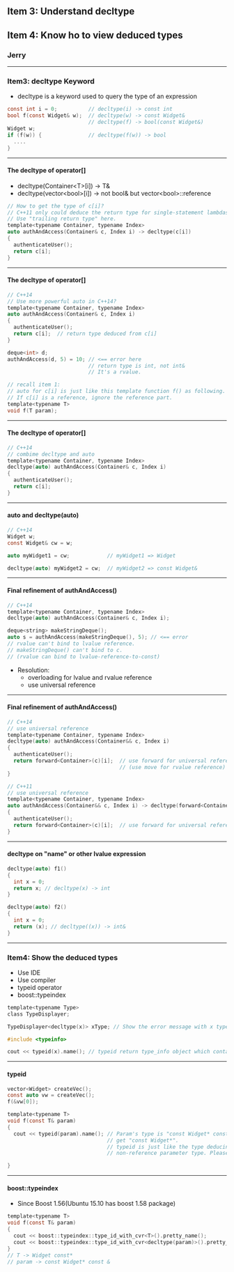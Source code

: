 
## Item 3: Understand decltype
## Item 4: Know ho to view deduced types

### Jerry

---

### Item3: decltype Keyword
* decltype is a keyword used to query the type of an expression

``` c
const int i = 0;          // decltype(i) -> const int
bool f(const Widget& w);  // decltype(w) -> const Widget&
                          // decltype(f) -> bool(const Widget&)
Widget w;
if (f(w)) {               // decltype(f(w)) -> bool
  ....
}
```

----

#### The decltype of operator[]

* decltype(Container&lt;T&gt;[i]) -> T&
* decltype(vector&lt;bool&gt;[i]) -> not bool& but vector&lt;bool&gt;::reference

``` c
// How to get the type of c[i]?
// C++11 only could deduce the return type for single-statement lambdas.
// Use "trailing return type" here.
template<typename Container, typename Index>
auto authAndAccess(Container& c, Index i) -> decltype(c[i])
{
  authenticateUser();
  return c[i];
}
```

----

#### The decltype of operator[]
``` c
// C++14
// Use more powerful auto in C++14?
template<typename Container, typename Index>
auto authAndAccess(Container& c, Index i)
{
  authenticateUser();
  return c[i];  // return type deduced from c[i]
}

deque<int> d;
authAndAccess(d, 5) = 10; // <== error here
                          // return type is int, not int&
                          // It's a rvalue.
```

``` c
// recall item 1:
// auto for c[i] is just like this template function f() as following.
// If c[i] is a reference, ignore the reference part.
template<typename T>
void f(T param);
```

----

#### The decltype of operator[]
``` c
// C++14
// combime decltype and auto
template<typename Container, typename Index>
decltype(auto) authAndAccess(Container& c, Index i)
{
  authenticateUser();
  return c[i];
}
```

----

#### auto and decltype(auto)
``` c
// C++14
Widget w;
const Widget& cw = w;

auto myWidget1 = cw;            // myWidget1 => Widget

decltype(auto) myWidget2 = cw;  // myWidget2 => const Widget&
```

----

#### Final refinement of authAndAccess()
``` c
// C++14
template<typename Container, typename Index>
decltype(auto) authAndAccess(Container& c, Index i);

deque<string> makeStringDeque();
auto s = authAndAccess(makeStringDeque(), 5); // <== error
// rvalue can't bind to lvalue reference.
// makeStringDeque() can't bind to c.
// (rvalue can bind to lvalue-reference-to-const)
```
* Resolution:
  * overloading for lvalue and rvalue reference
  * use universal reference

----

#### Final refinement of authAndAccess()
``` c
// C++14
// use universal reference
template<typename Container, typename Index>
decltype(auto) authAndAccess(Container&& c, Index i)
{
  authenticateUser();
  return forward<Container>(c)[i];  // use forward for universal reference
                                    // (use move for rvalue reference)
}
```
``` c
// C++11
// use universal reference
template<typename Container, typename Index>
auto authAndAccess(Container&& c, Index i) -> decltype(forward<Container>(c)[i])
{
  authenticateUser();
  return forward<Container>(c)[i];  // use forward for universal reference
}
```

----

#### decltype on "name" or other lvalue expression

``` c
decltype(auto) f1()
{
  int x = 0;
  return x; // decltype(x) -> int
}

decltype(auto) f2()
{
  int x = 0;
  return (x); // decltype((x)) -> int&
}
```

---

### Item4: Show the deduced types
* Use IDE
* Use compiler
* typeid operator
* boost::typeindex

``` c
template<typename Type>
class TypeDisplayer;

TypeDisplayer<decltype(x)> xType; // Show the error message with x type.
```

``` c
#include <typeinfo>

cout << typeid(x).name(); // typeid return type_info object which contains type info.
```

----

#### typeid
``` c
vector<Widget> createVec();
const auto vw = createVec();
f(&vw[0]);

template<typename T>
void f(const T& param)
{
  cout << typeid(param).name(); // Param's type is "const Widget* const &" but
                                // get "const Widget*".
                                // typeid is just like the type deducing for
                                // non-reference parameter type. Please check item 1.

}
```

----

#### boost::typeindex
* Since Boost 1.56(Ubuntu 15.10 has boost 1.58 package)

``` c
template<typename T>
void f(const T& param)
{
  cout << boost::typeindex::type_id_with_cvr<T>().pretty_name();
  cout << boost::typeindex::type_id_with_cvr<decltype(param)>().pretty_name();
}
// T -> Widget const*
// param -> const Widget* const &
```
